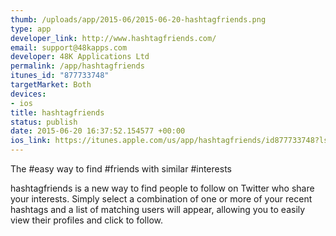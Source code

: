 ```yaml
--- 
thumb: /uploads/app/2015-06/2015-06-20-hashtagfriends.png
type: app
developer_link: http://www.hashtagfriends.com/
email: support@48kapps.com
developer: 48K Applications Ltd
permalink: /app/hashtagfriends
itunes_id: "877733748"
targetMarket: Both
devices: 
- ios
title: hashtagfriends
status: publish
date: 2015-06-20 16:37:52.154577 +00:00
ios_link: https://itunes.apple.com/us/app/hashtagfriends/id877733748?ls=1&mt=8
---
```


The #easy way to find #friends with similar #interests

hashtagfriends is a new way to find people to follow on Twitter who share your interests. Simply select a combination of one or more of your recent hashtags and a list of matching users will appear, allowing you to easily view their profiles and click to follow.
